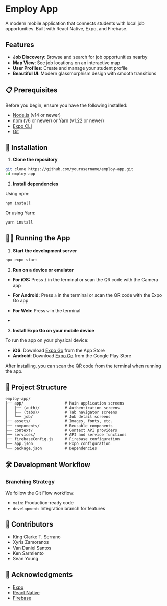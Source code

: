 # Employ App

A modern mobile application that connects students with local job opportunities. Built with React Native, Expo, and Firebase.


## Features

- **Job Discovery**: Browse and search for job opportunities nearby
- **Map View**: See job locations on an interactive map
- **User Profiles**: Create and manage your student profile
- **Beautiful UI**: Modern glassmorphism design with smooth transitions

## 📋 Prerequisites

Before you begin, ensure you have the following installed:
- [Node.js](https://nodejs.org/) (v14 or newer)
- [npm](https://www.npmjs.com/) (v6 or newer) or [Yarn](https://yarnpkg.com/) (v1.22 or newer)
- [Expo CLI](https://docs.expo.dev/get-started/installation/)
- [Git](https://git-scm.com/)

## 🚀 Installation

1. **Clone the repository**

```bash
git clone https://github.com/yourusername/employ-app.git
cd employ-app
```

2. **Install dependencies**

Using npm:
```bash
npm install
```

Or using Yarn:
```bash
yarn install
```

## 🏃‍♀️ Running the App

1. **Start the development server**

```bash
npx expo start
```

2. **Run on a device or emulator**

- **For iOS:** Press `i` in the terminal or scan the QR code with the Camera app
- **For Android:** Press `a` in the terminal or scan the QR code with the Expo Go app
- **For Web:** Press `w` in the terminal

- 
3. **Install Expo Go on your mobile device**

To run the app on your physical device:

- **iOS**: Download [Expo Go](https://apps.apple.com/app/expo-go/id982107779) from the App Store
- **Android**: Download [Expo Go](https://play.google.com/store/apps/details?id=host.exp.exponent) from the Google Play Store

After installing, you can scan the QR code from the terminal when running the app.

## 📁 Project Structure

```
employ-app/
├── app/                  # Main application screens
│   ├── (auth)/           # Authentication screens
│   ├── (tabs)/           # Tab navigator screens
│   └── job/              # Job detail screens
├── assets/               # Images, fonts, etc.
├── components/           # Reusable components
├── context/              # Context API providers
├── services/             # API and service functions
├── firebaseConfig.js     # Firebase configuration
├── app.json              # Expo configuration
└── package.json          # Dependencies
```

## 🛠️ Development Workflow

### Branching Strategy

We follow the Git Flow workflow:

- `main`: Production-ready code
- `development`: Integration branch for features


## 👥 Contributors

- King Clarke T. Serrano
- Xyris Zamoranos
- Van Daniel Santos
- Ken Sarmiento
- Sean Young

## 🙏 Acknowledgments

- [Expo](https://expo.dev/)
- [React Native](https://reactnative.dev/)
- [Firebase](https://firebase.google.com/)
